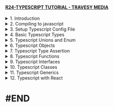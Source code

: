 #### [R24-TYPESCRIPT TUTORIAL - TRAVESY MEDIA](/courses/react/R24.md)

<details>
  <summary>1. Introduction </summary>

# Introduction

<img width="1211" alt="image" src="https://github.com/omeatai/My-Tutorials/assets/32337103/058ab52d-783f-4cfc-8961-5a4dacee5f5a">
<img width="1211" alt="image" src="https://github.com/omeatai/My-Tutorials/assets/32337103/721c660a-353a-4112-ab67-e952b85c84a2">

# Install Typescript globally

```tsbs
sudo npm i -g typescript
```

# Get current Typescript Version

```tsbs
tsc -v
```

# #END </details>

<details>
  <summary>2. Compiling to javascript </summary>

# Compiling to javascript

```tsbs
tsc index
tsc --watch index
```

### TS/crash-course/index.ts:

```ts
let id: number = 5;

id = 5;
```

### TS/crash-course/index.js:

```ts
var id = 5;
id = 5;
```

<img width="908" alt="image" src="https://github.com/omeatai/My-Tutorials/assets/32337103/2b70751a-7762-42ac-b700-4204b1681712">
<img width="908" alt="image" src="https://github.com/omeatai/My-Tutorials/assets/32337103/087d8c81-9258-4dce-935a-8153dae154fe">

# #END </details>

<details>
  <summary>3. Setup Typescript Config File </summary>

# Setup Typescript Config File

```tsbs
tsc --init
```

# Make changes to Config Options

### TS/crash-course/tsconfig.json:

```tsbs
"target": "ES6" /* Set the JavaScript language version for emitted JavaScript and include compatible library declarations. */,
"rootDir": "./src" /* Specify the root folder within your source files. */,
 "outDir": "./dist" /* Specify an output folder for all emitted files. */,
```

### TS/crash-course/src/index.ts:

```ts
let id: number = 5;

console.log("ID: ", id);
```

### TS/crash-course/dist/index.html:

```ts
<!DOCTYPE html>
<html lang="en">
  <head>
    <meta charset="UTF-8" />
    <meta name="viewport" content="width=device-width, initial-scale=1.0" />
    <title>My Website</title>
  </head>
  <body>
    <h1>Hello World</h1>
    <script src="./index.js"></script>
  </body>
</html>
```

# Run to Compile

```ts
tsc
tsc --watch
```

<img width="908" alt="image" src="https://github.com/omeatai/My-Tutorials/assets/32337103/3c3ef754-0737-48ae-a2e8-0211afa54ad0">
<img width="906" alt="image" src="https://github.com/omeatai/My-Tutorials/assets/32337103/0953fe57-b11f-4fcd-a548-bb0bb79cf295">
<img width="908" alt="image" src="https://github.com/omeatai/My-Tutorials/assets/32337103/0f2ce8d8-7c91-496a-8101-0a71cbb5202f">
<img width="908" alt="image" src="https://github.com/omeatai/My-Tutorials/assets/32337103/1a59b84e-2003-42f1-9cca-bc1bbe161353">
<img width="1214" alt="image" src="https://github.com/omeatai/My-Tutorials/assets/32337103/fbcc5ca6-09bc-4a30-b4af-d34c91b3a8a5">

# #END </details>

<details>
  <summary>4. Basic Typescript Types </summary>

# Basic Typescript Types

### TS/crash-course/src/index.ts:

```ts
// Basic Types
let id: number = 5;
let company: string = "Traversy Media";
let isPublished: boolean = true;
let x: any = "Hello";

let ids: number[] = [1, 2, 3, 4, 5];
let arr: any[] = [1, true, "Hello"];

// Tuple
let person: [number, string, boolean] = [1, "Brad", true];

// Tuple Array
let employee: [number, string][];

employee = [
  [1, "Brad"],
  [2, "John"],
  [3, "Jill"],
];
```

### TS/crash-course/dist/index.js:

```ts
"use strict";
// Basic Types
let id = 5;
let company = "Traversy Media";
let isPublished = true;
let x = "Hello";
let ids = [1, 2, 3, 4, 5];
let arr = [1, true, "Hello"];
// Tuple
let person = [1, "Brad", true];
// Tuple Array
let employee;
employee = [
    [1, "Brad"],
    [2, "John"],
    [3, "Jill"],
];
```

<img width="910" alt="image" src="https://github.com/omeatai/My-Tutorials/assets/32337103/c8e881be-50a7-44af-bc7e-206386182cb5">
<img width="910" alt="image" src="https://github.com/omeatai/My-Tutorials/assets/32337103/fd0cb2ff-27e9-4e89-9c51-64479a59ba98">

# #END </details>

<details>
  <summary>5. Typescript Unions and Enum </summary>

# Typescript Unions and Enum

### TS/crash-course/src/index.ts:

```ts
// Union
let pid: string | number;
pid = "22";
pid = 22;

// Enum
enum Direction1 {
  Up = 1,
  Down,
  Left,
  Right,
}

console.log(Direction1.Up); // 1
console.log(Direction1.Down); // 2

enum Direction2 {
  Up = "Up",
  Down = "Down",
  Left = "Left",
  Right = "Right",
}

console.log(Direction2.Up); // Up
console.log(Direction2.Down); // Down
```

### TS/crash-course/dist/index.js:

```ts
"use strict";
// Union
let pid;
pid = "22";
pid = 22;
// Enum
var Direction1;
(function (Direction1) {
    Direction1[Direction1["Up"] = 1] = "Up";
    Direction1[Direction1["Down"] = 2] = "Down";
    Direction1[Direction1["Left"] = 3] = "Left";
    Direction1[Direction1["Right"] = 4] = "Right";
})(Direction1 || (Direction1 = {}));
console.log(Direction1.Up);
console.log(Direction1.Down);
var Direction2;
(function (Direction2) {
    Direction2["Up"] = "Up";
    Direction2["Down"] = "Down";
    Direction2["Left"] = "Left";
    Direction2["Right"] = "Right";
})(Direction2 || (Direction2 = {}));
console.log(Direction2.Up);
console.log(Direction2.Down);
```

<img width="910" alt="image" src="https://github.com/omeatai/My-Tutorials/assets/32337103/f5c6e107-a89d-42f4-8687-022aad43a976">
<img width="910" alt="image" src="https://github.com/omeatai/My-Tutorials/assets/32337103/3282f9a7-5a4a-4adf-a88e-4d16d8bf99d1">

# #END </details>

<details>
  <summary>6. Typescript Objects </summary>

# Typescript Objects

### TS/crash-course/src/index.ts:

```ts
// Objects

const user1: {
  id: number;
  name: string;
} = {
  id: 1,
  name: "John",
};

// Setting Type
type User = {
  id: number;
  name: string;
};

const user2: User = {
  id: 1,
  name: "John",
};
```

### TS/crash-course/dist/index.js:

```ts
"use strict";
// Objects
const user1 = {
    id: 1,
    name: "John",
};
const user2 = {
    id: 1,
    name: "John",
};
```

<img width="910" alt="image" src="https://github.com/omeatai/My-Tutorials/assets/32337103/024a64db-0f11-4e83-bdcf-7d4161dd4751">
<img width="910" alt="image" src="https://github.com/omeatai/My-Tutorials/assets/32337103/0d50afe4-4f99-463d-96df-f6555e4d581b">

# #END </details>

<details>
  <summary>7. Typescript Type Assertion </summary>

# Typescript Type Assertion

### TS/crash-course/src/index.ts:

```ts
// Type Assertion
let cid: any = 1;

let customerId1 = <number>cid;
let customerId2 = cid as number;

customerId1 = 2;
customerId2 = 3;
```

### TS/crash-course/dist/index.js:

```ts
"use strict";
// Type Assertion
let cid = 1;
let customerId1 = cid;
let customerId2 = cid;
customerId1 = 2;
customerId2 = 3;
```

<img width="910" alt="image" src="https://github.com/omeatai/My-Tutorials/assets/32337103/e37eb1b6-26cd-433b-b490-8a5a0ba6b2ac">
<img width="910" alt="image" src="https://github.com/omeatai/My-Tutorials/assets/32337103/eafb0eb4-68da-4f8a-832f-e2d41f49f86a">

# #END </details>

<details>
  <summary>8. Typescript Functions </summary>

# Typescript Functions 

### TS/crash-course/src/index.ts:

```ts
// Functions
function addNum(x: number, y: number): number {
  return x + y;
}

console.log(addNum(1, 2));

// Void
function log(message: string | number): void {
  console.log(message);
}
```

### TS/crash-course/dist/index.js:

```ts
"use strict";
// Functions
function addNum(x, y) {
    return x + y;
}
console.log(addNum(1, 2));
// Void
function log(message) {
    console.log(message);
}
```

<img width="910" alt="image" src="https://github.com/omeatai/My-Tutorials/assets/32337103/14d5b40d-0069-478c-93de-c16ba4c79819">
<img width="910" alt="image" src="https://github.com/omeatai/My-Tutorials/assets/32337103/7c8c89ba-57d6-4d89-b98a-65c3916fb964">

# #END </details>

<details>
  <summary>9. Typescript Interfaces </summary>

# Typescript Interfaces

### TS/crash-course/src/index.ts:

```ts
// Interfaces
interface UserInterface {
  readonly id: number;
  name: string;
  age?: number;
}

const user1: UserInterface = {
  id: 1,
  name: "John",
};

//Type
type Point = number | string;
const p1: Point = 1;

// Interface with Functions
interface MathFunc {
  (x: number, y: number): number;
}

const add: MathFunc = (x: number, y: number): number => x + y;
const sub: MathFunc = (x: number, y: number): number => x - y;
```

### TS/crash-course/dist/index.js:

```ts
"use strict";
const user1 = {
    id: 1,
    name: "John",
};
const p1 = 1;
const add = (x, y) => x + y;
const sub = (x, y) => x - y;
```

<img width="910" alt="image" src="https://github.com/omeatai/My-Tutorials/assets/32337103/ca4211fc-8bd2-4aa7-a93c-cb9ccf6c813a">
<img width="910" alt="image" src="https://github.com/omeatai/My-Tutorials/assets/32337103/c4efcf6d-3c40-44af-8723-62c3867a700e">

# #END </details>

<details>
  <summary>10. Typescript Classes </summary>

# Typescript Classes 

### TS/crash-course/src/index.ts:

```ts
//Class Interface
interface PersonInterface {
  age: number;
  register(): string;
}

// Classes
class Person implements PersonInterface {
  private id: number;
  protected name: string;
  public age: number;

  constructor(id: number, name: string, age: number) {
    this.id = id;
    this.name = name;
    this.age = age;
    console.log(this.id, this.name, this.age);
  }

  register() {
    return `${this.name} is now registered`;
  }
}

const brad = new Person(1, "Brad Traddy", 30);
const mike = new Person(2, "Mike Jordan", 25);

console.log(brad, mike);
console.log(brad.age);
console.log(brad.register());

//SubClass
class Employee extends Person {
  position: string;

  constructor(id: number, name: string, age: number, position: string) {
    super(id, name, age);
    this.position = position;
  }
}

const emp = new Employee(3, "Shawn", 34, "Developer");
console.log(emp);
```

### TS/crash-course/dist/index.js:

```ts
"use strict";
// Classes
class Person {
    constructor(id, name, age) {
        this.id = id;
        this.name = name;
        this.age = age;
        console.log(this.id, this.name, this.age);
    }
    register() {
        return `${this.name} is now registered`;
    }
}
const brad = new Person(1, "Brad Traddy", 30);
const mike = new Person(2, "Mike Jordan", 25);
console.log(brad, mike);
console.log(brad.age);
console.log(brad.register());
//SubClass
class Employee extends Person {
    constructor(id, name, age, position) {
        super(id, name, age);
        this.position = position;
    }
}
const emp = new Employee(3, "Shawn", 34, "Developer");
console.log(emp);
```

<img width="910" alt="image" src="https://github.com/omeatai/My-Tutorials/assets/32337103/096f49aa-2c0d-47c8-9e7b-a96aa27350ec">
<img width="910" alt="image" src="https://github.com/omeatai/My-Tutorials/assets/32337103/9f960bdf-a3ac-49e6-99d6-5d9b90726d8f">

# #END </details>

<details>
  <summary>11. Typescript Generics </summary>

# Typescript Generics

### TS/crash-course/src/index.ts:

```ts
function getArray(items: any[]): any[] {
  return new Array().concat(items);
}

let numArray = getArray([1, 2, 3, 4]);
let strArray = getArray(["brad", "John", "Jill"]);

numArray.push("hello");
strArray.push(3);

// Generics
function getArray2<T>(items: T[]): T[] {
  return new Array().concat(items);
}

let numArray2 = getArray2<number>([1, 2, 3, 4]);
let strArray2 = getArray2<string>(["brad", "John", "Jill"]);

numArray2.push(5);
strArray2.push("Jane");
```

### TS/crash-course/dist/index.js:

```ts
"use strict";
function getArray(items) {
    return new Array().concat(items);
}
let numArray = getArray([1, 2, 3, 4]);
let strArray = getArray(["brad", "John", "Jill"]);
numArray.push("hello");
strArray.push(3);
// Generics
function getArray2(items) {
    return new Array().concat(items);
}
let numArray2 = getArray2([1, 2, 3, 4]);
let strArray2 = getArray2(["brad", "John", "Jill"]);
numArray2.push(5);
strArray2.push("Jane");
```

<img width="910" alt="image" src="https://github.com/omeatai/My-Tutorials/assets/32337103/eaab4b2d-2292-4284-9417-3c88b344cf46">
<img width="910" alt="image" src="https://github.com/omeatai/My-Tutorials/assets/32337103/bb4100ea-1da2-4103-b8d5-301231afcfea">

# #END </details>

<details>
  <summary>12. Typescript with React </summary>

# Typescript with React

<img width="910" alt="image" src="https://github.com/omeatai/My-Tutorials/assets/32337103/4e98c78b-1a2a-46a4-b031-39459420168d">
<img width="910" alt="image" src="https://github.com/omeatai/My-Tutorials/assets/32337103/16226a7c-5d30-4751-bc55-f91248094dbd">
<img width="1179" alt="image" src="https://github.com/omeatai/My-Tutorials/assets/32337103/3baaaaa8-f263-4717-bfe5-b711fe98fd46">

# Install React App with Typescript

```tsbs
npx create-react-app . --template typescript
npx create-react-app reactts-app --template typescript
OR
yarn create react-app reactts-app --template typescript
OR
yarn create react-app reactts-app
yarn add typescript @types/node @types/react @types/react-dom @types/jest
```

### TS/reactts-app/src/App.tsx:

```ts
import "./App.css";
import Header from "./Header";

function App() {
  return (
    <div className="App">
      <Header title="Hello World" color="red" />
    </div>
  );
}

export default App;
```

### TS/reactts-app/src/Header.tsx:

```ts
import React from "react";

export interface Props {
  title: string;
  color?: string;
}

const Header = (props: Props) => {
  return (
    <header>
      <h1 style={{ color: props.color ? props.color : "blue" }}>
        {props.title}
      </h1>
    </header>
  );
};

export default Header;
```

# #END </details>

# #END
